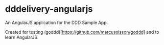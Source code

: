 dddelivery-angularjs
====================

An AngularJS application for the DDD Sample App.

Created for testing (goddd)[https://github.com/marcusolsson/goddd] and to learn AngularJS.
